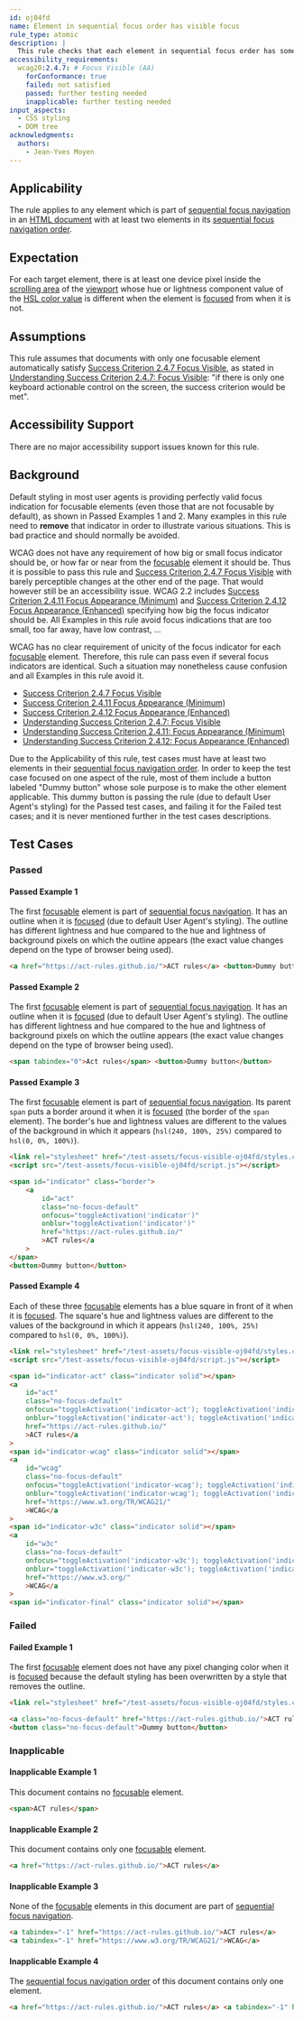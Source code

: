 ```yaml
---
id: oj04fd
name: Element in sequential focus order has visible focus
rule_type: atomic
description: |
  This rule checks that each element in sequential focus order has some visible focus indication.
accessibility_requirements:
  wcag20:2.4.7: # Focus Visible (AA)
    forConformance: true
    failed: not satisfied
    passed: further testing needed
    inapplicable: further testing needed
input_aspects:
  - CSS styling
  - DOM tree
acknowledgments:
  authors:
    - Jean-Yves Moyen
---
```


## Applicability

The rule applies to any element which is part of [sequential focus navigation][] in an [HTML document](https://html.spec.whatwg.org/#document) with at least two elements in its [sequential focus navigation order][sequential focus navigation].

## Expectation

For each target element, there is at least one device pixel inside the [scrolling area][] of the [viewport][] whose hue or lightness component value of the [HSL color value](https://www.w3.org/TR/css-color-3/#hsl-color) is different when the element is [focused][] from when it is not.

## Assumptions

This rule assumes that documents with only one focusable element automatically satisfy [Success Criterion 2.4.7 Focus Visible][sc247], as stated in [Understanding Success Criterion 2.4.7: Focus Visible][usc247]: "if there is only one keyboard actionable control on the screen, the success criterion would be met".

## Accessibility Support

There are no major accessibility support issues known for this rule.

## Background

Default styling in most user agents is providing perfectly valid focus indication for focusable elements (even those that are not focusable by default), as shown in Passed Examples 1 and 2. Many examples in this rule need to **remove** that indicator in order to illustrate various situations. This is bad practice and should normally be avoided.

WCAG does not have any requirement of how big or small focus indicator should be, or how far or near from the [focusable][] element it should be. Thus it is possible to pass this rule and [Success Criterion 2.4.7 Focus Visible][sc247] with barely perceptible changes at the other end of the page. That would however still be an accessibility issue. WCAG 2.2 includes [Success Criterion 2.4.11 Focus Appearance (Minimum)][sc2411] and [Success Criterion 2.4.12 Focus Appearance (Enhanced)][sc2412] specifying how big the focus indicator should be. All Examples in this rule avoid focus indications that are too small, too far away, have low contrast, …

WCAG has no clear requirement of unicity of the focus indicator for each [focusable][] element. Therefore, this rule can pass even if several focus indicators are identical. Such a situation may nonetheless cause confusion and all Examples in this rule avoid it.

- [Success Criterion 2.4.7 Focus Visible][sc247]
- [Success Criterion 2.4.11 Focus Appearance (Minimum)][sc2411]
- [Success Criterion 2.4.12 Focus Appearance (Enhanced)][sc2412]
- [Understanding Success Criterion 2.4.7: Focus Visible][usc247]
- [Understanding Success Criterion 2.4.11: Focus Appearance (Minimum)][usc2411]
- [Understanding Success Criterion 2.4.12: Focus Appearance (Enhanced)][usc2412]

Due to the Applicability of this rule, test cases must have at least two elements in their [sequential focus navigation order][sequential focus navigation]. In order to keep the test case focused on one aspect of the rule, most of them include a button labeled "Dummy button" whose sole purpose is to make the other element applicable. This dummy button is passing the rule (due to default User Agent's styling) for the Passed test cases, and failing it for the Failed test cases; and it is never mentioned further in the test cases descriptions.

## Test Cases

### Passed

#### Passed Example 1

The first [focusable][] element is part of [sequential focus navigation][]. It has an outline when it is [focused][] (due to default User Agent's styling). The outline has different lightness and hue compared to the hue and lightness of background pixels on which the outline appears (the exact value changes depend on the type of browser being used).

```html
<a href="https://act-rules.github.io/">ACT rules</a> <button>Dummy button</button>
```

#### Passed Example 2

The first [focusable][] element is part of [sequential focus navigation][]. It has an outline when it is [focused][] (due to default User Agent's styling). The outline has different lightness and hue compared to the hue and lightness of background pixels on which the outline appears (the exact value changes depend on the type of browser being used).

```html
<span tabindex="0">Act rules</span> <button>Dummy button</button>
```

#### Passed Example 3

The first [focusable][] element is part of [sequential focus navigation][]. Its parent `span` puts a border around it when it is [focused][] (the border of the `span` element). The border's hue and lightness values are different to the values of the background in which it appears (`hsl(240, 100%, 25%)` compared to `hsl(0, 0%, 100%)`).

```html
<link rel="stylesheet" href="/test-assets/focus-visible-oj04fd/styles.css" />
<script src="/test-assets/focus-visible-oj04fd/script.js"></script>

<span id="indicator" class="border">
	<a
		id="act"
		class="no-focus-default"
		onfocus="toggleActivation('indicator')"
		onblur="toggleActivation('indicator')"
		href="https://act-rules.github.io/"
		>ACT rules</a
	>
</span>
<button>Dummy button</button>
```

#### Passed Example 4

Each of these three [focusable][] elements has a blue square in front of it when it is [focused][]. The square's hue and lightness values are different to the values of the background in which it appears (`hsl(240, 100%, 25%)` compared to `hsl(0, 0%, 100%)`).

```html
<link rel="stylesheet" href="/test-assets/focus-visible-oj04fd/styles.css" />
<script src="/test-assets/focus-visible-oj04fd/script.js"></script>

<span id="indicator-act" class="indicator solid"></span>
<a
	id="act"
	class="no-focus-default"
	onfocus="toggleActivation('indicator-act'); toggleActivation('indicator-wcag')"
	onblur="toggleActivation('indicator-act'); toggleActivation('indicator-wcag')"
	href="https://act-rules.github.io/"
	>ACT rules</a
>
<span id="indicator-wcag" class="indicator solid"></span>
<a
	id="wcag"
	class="no-focus-default"
	onfocus="toggleActivation('indicator-wcag'); toggleActivation('indicator-w3c')"
	onblur="toggleActivation('indicator-wcag'); toggleActivation('indicator-w3c')"
	href="https://www.w3.org/TR/WCAG21/"
	>WCAG</a
>
<span id="indicator-w3c" class="indicator solid"></span>
<a
	id="w3c"
	class="no-focus-default"
	onfocus="toggleActivation('indicator-w3c'); toggleActivation('indicator-final')"
	onblur="toggleActivation('indicator-w3c'); toggleActivation('indicator-final')"
	href="https://www.w3.org/"
	>WCAG</a
>
<span id="indicator-final" class="indicator solid"></span>
```

### Failed

#### Failed Example 1

The first [focusable][] element does not have any pixel changing color when it is [focused][] because the default styling has been overwritten by a style that removes the outline.

```html
<link rel="stylesheet" href="/test-assets/focus-visible-oj04fd/styles.css" />

<a class="no-focus-default" href="https://act-rules.github.io/">ACT rules</a>
<button class="no-focus-default">Dummy button</button>
```

### Inapplicable

#### Inapplicable Example 1

This document contains no [focusable][] element.

```html
<span>ACT rules</span>
```

#### Inapplicable Example 2

This document contains only one [focusable][] element.

```html
<a href="https://act-rules.github.io/">ACT rules</a>
```

#### Inapplicable Example 3

None of the [focusable][] elements in this document are part of [sequential focus navigation][].

```html
<a tabindex="-1" href="https://act-rules.github.io/">ACT rules</a>
<a tabindex="-1" href="https://www.w3.org/TR/WCAG21/">WCAG</a>
```

#### Inapplicable Example 4

The [sequential focus navigation order][sequential focus navigation] of this document contains only one element.

```html
<a href="https://act-rules.github.io/">ACT rules</a> <a tabindex="-1" href="https://www.w3.org/TR/WCAG21/">WCAG</a>
```

[focusable]: #focusable 'Definition of Focusable'
[focused]: #focused 'Definition of Focused'
[sc247]: https://www.w3.org/TR/WCAG21/#focus-visible 'Success Criterion 2.4.7 Focus Visible'
[sc2411]: https://www.w3.org/TR/WCAG22/#focus-appearance-minimum 'Success Criterion 2.4.11 Focus Appearance (Minimum)'
[sc2412]: https://www.w3.org/TR/WCAG22/#focus-appearance-enhanced 'Success Criterion 2.4.12 Focus Appearance (Enhanced)'
[scrolling area]: https://drafts.csswg.org/cssom-view/#scrolling-area 'CSS specification of Scrolling Area'
[sequential focus navigation]: https://html.spec.whatwg.org/#sequential-focus-navigation 'HTML specification of Sequential focus navigation'
[usc247]: https://www.w3.org/WAI/WCAG21/Understanding/focus-visible.html 'Understanding Success Criterion 2.4.7: Focus Visible'
[usc2411]: https://www.w3.org/WAI/WCAG22/Understanding/focus-appearance-minimum.html 'Understanding Success Criterion 2.4.11: Focus Appearance (Minimum)'
[usc2412]: https://www.w3.org/WAI/WCAG22/Understanding/focus-appearance-enhanced.html 'Understanding Success Criterion 2.4.12: Focus Appearance (Enhanced)'
[viewport]: https://drafts.csswg.org/css2/#viewport 'CSS definition of Viewport'
